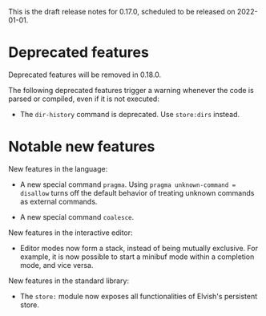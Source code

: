 This is the draft release notes for 0.17.0, scheduled to be released on
2022-01-01.

# Deprecated features

Deprecated features will be removed in 0.18.0.

The following deprecated features trigger a warning whenever the code is parsed
or compiled, even if it is not executed:

-   The `dir-history` command is deprecated. Use `store:dirs` instead.

# Notable new features

New features in the language:

-   A new special command `pragma`. Using `pragma unknown-command = disallow`
    turns off the default behavior of treating unknown commands as external
    commands.

-   A new special command `coalesce`.

New features in the interactive editor:

-   Editor modes now form a stack, instead of being mutually exclusive. For
    example, it is now possible to start a minibuf mode within a completion
    mode, and vice versa.

New features in the standard library:

-   The `store:` module now exposes all functionalities of Elvish's persistent
    store.
